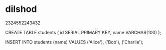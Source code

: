 # dilshod
2324552243432

  CREATE TABLE students (
    id SERIAL PRIMARY KEY,
    name VARCHAR(100)
  );
  
  INSERT INTO students (name) VALUES
  ('Alice'),
  ('Bob'),
  ('Charlie');
